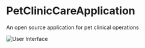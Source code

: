 # PetClinicCareApplication
An open source application for pet clinical operations 

![User Interface]([https://media.giphy.com/media/vFKqnCdLPNOKc/giphy.gif](https://github.com/Muhammadraza771/PetClinicCareApplication/blob/main/new.gif))
